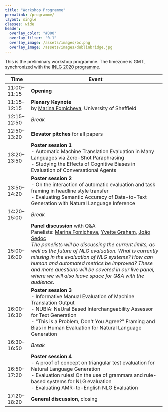 ```yaml
---
title: "Workshop Programme"
permalink: /programme/
layout: single
classes: wide
header:
  overlay_color: "#000"
  overlay_filter: "0.1"
  overlay_image: /assets/images/bc.png
  overlay_image: /assets/images/dublinbridge.jpg
---
```


This is the preliminary workshop programme. The timezone is GMT, synchronized with the [INLG 2020 programme](https://www.inlg2020.org/programme).

| Time        | Event                                |
| ----------- | -------------------------------------|
| 11:00–11:15 | **Opening**                          |
| 11:15–12:15 | **Plenary Keynote**<br>by [Marina Fomicheva](https://www.sheffield.ac.uk/dcs/people/research-staff/marina-fomicheva), University of Sheffield  |
| 12:15–12:50 | *Break*                              | 
| 12:50–13:20 | **Elevator pitches** for all papers  |
| 13:20–13:50 | **Poster session 1**<br>- Automatic Machine Translation Evaluation in Many Languages via Zero-Shot Paraphrasing<br>- Studying the Effects of Cognitive Biases in Evaluation of Conversational Agents |
| 13:50–14:20 | **Poster session 2**<br>- On the interaction of automatic evaluation and task framing in headline style transfer<br>- Evaluating Semantic Accuracy of Data-to-Text Generation with Natural Language Inference |
| 14:20–15:00 | *Break*                              | 
| 15:00–16:00 | **Panel discussion** with Q&A<br>Panelists: [Marina Fomicheva](https://www.sheffield.ac.uk/dcs/people/research-staff/marina-fomicheva), [Yvette Graham](https://www.computing.dcu.ie/~ygraham/), [João Sedoc](https://www.clsp.jhu.edu/faculty/joao-sedoc/)<br>*The panelists will be discussing the current limits, as well as the future of NLG evaluation. What is currently missing in the evaluation of NLG systems? How can human and automated metrics be improved? These and more questions will be covered in our live panel, where we will also leave space for Q&A with the audience.*  |
| 16:00–16:30 | **Poster session 3**<br>- Informative Manual Evaluation of Machine Translation Output<br>- NUBIA: NeUral Based Interchangeability Assessor for Text Generation<br>- "This is a Problem, Don't You Agree?" Framing and Bias in Human Evaluation for Natural Language Generation |
| 16:30–16:50 | *Break*                              | 
| 16:50–17:20 | **Poster session 4**<br>- A proof of concept on triangular test evaluation for Natural Language Generation<br>- Evaluation rules! On the use of grammars and rule-based systems for NLG evaluation<br>- Evaluating AMR-to-English NLG Evaluation |
| 17:20–18:20 | **General discussion**, closing      |

